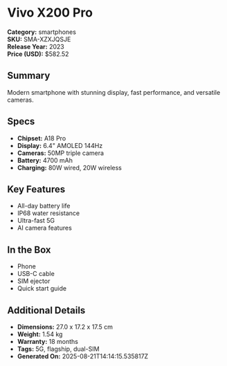 # Vivo X200 Pro
**Category:** smartphones  
**SKU:** SMA-XZXJQSJE  
**Release Year:** 2023  
**Price (USD):** $582.52

## Summary
Modern smartphone with stunning display, fast performance, and versatile cameras.

## Specs
- **Chipset:** A18 Pro
- **Display:** 6.4" AMOLED 144Hz
- **Cameras:** 50MP triple camera
- **Battery:** 4700 mAh
- **Charging:** 80W wired, 20W wireless

## Key Features
- All-day battery life
- IP68 water resistance
- Ultra-fast 5G
- AI camera features

## In the Box
- Phone
- USB-C cable
- SIM ejector
- Quick start guide

## Additional Details
- **Dimensions:** 27.0 x 17.2 x 17.5 cm
- **Weight:** 1.54 kg
- **Warranty:** 18 months
- **Tags:** 5G, flagship, dual-SIM
- **Generated On:** 2025-08-21T14:14:15.535817Z